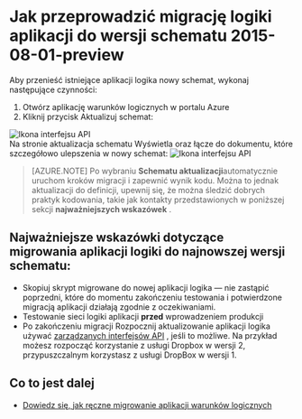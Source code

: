 <properties
    pageTitle="Jak przeprowadzić migrację logiki aplikacji do wersji schematu 2015-08-01-Podgląd | Microsoft Azure aplikacji usługi"
    description="Możesz łatwo przeprowadzić migrację aplikacji logiki do najnowszej wersji schematu. Po prostu wykonaj następujące kroki."
    services="logic-apps"
    documentationCenter=""
    authors="MSFTMAN"
    manager="erikre"
    editor=""
    tags="connectors"/>

<tags
    ms.service="logic-apps"
    ms.workload="integration"
    ms.tgt_pltfrm="na"
    ms.devlang="na"
    ms.topic="get-started-article"
    ms.date="08/23/2016"
    ms.author="deonhe"/>

# <a name="how-to-migrate-logic-apps-to-schema-version-2015-08-01-preview"></a>Jak przeprowadzić migrację logiki aplikacji do wersji schematu 2015-08-01-preview

Aby przenieść istniejące aplikacji logika nowy schemat, wykonaj następujące czynności:  
1. Otwórz aplikację warunków logicznych w portalu Azure  
2. Kliknij przycisk Aktualizuj schemat:

 ![Ikona interfejsu API][step1]   
Na stronie aktualizacja schematu Wyświetla oraz łącze do dokumentu, które szczegółowo ulepszenia w nowy schemat: ![Ikona interfejsu API][step2]

>[AZURE.NOTE] Po wybraniu **Schematu aktualizacji**automatycznie uruchom kroków migracji i zapewnić wynik kodu. Można to jednak aktualizacji do definicji, upewnij się, że można śledzić dobrych praktyk kodowania, takie jak kontakty przedstawionych w poniższej sekcji **najważniejszych wskazówek** .

## <a name="best-practices-when-migrating-your-logic-apps-to-the-latest-schema-version"></a>Najważniejsze wskazówki dotyczące migrowania aplikacji logiki do najnowszej wersji schematu:  

- Skopiuj skrypt migrowane do nowej aplikacji logika — nie zastąpić poprzedni, które do momentu zakończeniu testowania i potwierdzone migracją aplikacji działają zgodnie z oczekiwaniami.
- Testowanie sieci logiki aplikacji **przed** wprowadzeniem produkcji
- Po zakończeniu migracji Rozpocznij aktualizowanie aplikacji logika używać [zarządzanych interfejsów API](./apis-list.md) , jeśli to możliwe. Na przykład możesz rozpocząć korzystanie z usługi Dropbox w wersji 2, przypuszczalnym korzystasz z usługi DropBox w wersji 1.


## <a name="whats-next"></a>Co to jest dalej
-  [Dowiedz się, jak ręczne migrowanie aplikacji warunków logicznych](../app-service-logic/app-service-logic-schema-2015-08-01.md)


<!--Icon references-->
[step1]: ./media/connectors-schema-migration/migrateschema1.png
[step2]: ./media/connectors-schema-migration/migrateschema2.png






